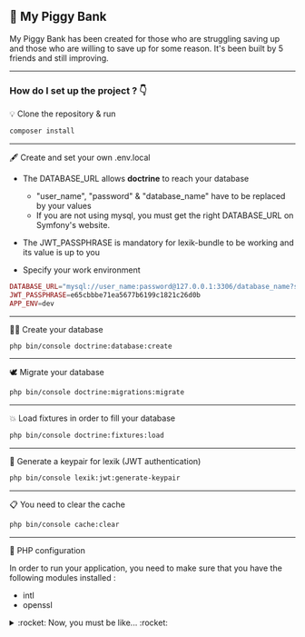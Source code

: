 ## :pig: My Piggy Bank

My Piggy Bank has been created for those who are struggling saving up and those who are willing to save up for some reason.
It's been built by 5 friends and still improving.

---

### How do I set up the project ? :point_down:

 :bulb: Clone the repository & run

```bash
composer install
```

---

 :fountain_pen: Create and set your own .env.local

* The DATABASE_URL allows __doctrine__ to reach your database

  * "user_name", "password" & "database_name" have to be replaced by your values
  * If you are not using mysql, you must get the right DATABASE_URL on Symfony's website.

* The JWT_PASSPHRASE is mandatory for lexik-bundle to be working and its value is up to you
* Specify your work environment

```php
DATABASE_URL="mysql://user_name:password@127.0.0.1:3306/database_name?serverVersion=mariadb-10.3.25"
JWT_PASSPHRASE=e65cbbbe71ea5677b6199c1821c26d0b
APP_ENV=dev
```

---

 :genie_man: Create your database

```bash
php bin/console doctrine:database:create
```

---

 :dove: Migrate your database

```bash
php bin/console doctrine:migrations:migrate
```

---

 :boom: Load fixtures in order to fill your database

```bash
php bin/console doctrine:fixtures:load
```

---

 :key: Generate a keypair for lexik (JWT authentication)

```bash
php bin/console lexik:jwt:generate-keypair
```

---

 :clipboard: You need to clear the cache

```bash
php bin/console cache:clear
```

---

 :toolbox: PHP configuration

In order to run your application, you need to make sure that you have the following modules installed :

* intl
* openssl

<details close>

<summary> :rocket: Now, you must be like... :rocket:</summary>


![Alt Text](https://media.giphy.com/media/5GoVLqeAOo6PK/giphy.gif)

</details>
